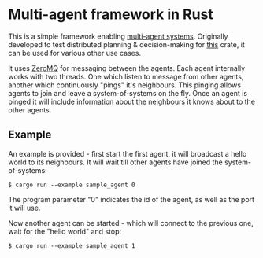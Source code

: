 
# Multi-agent framework in Rust

This is a simple framework enabling [multi-agent systems](https://en.wikipedia.org/wiki/Multi-agent_system). Originally
developed to test distributed planning & decision-making for [this](https://github.com/tmetsch/rusty_planner) crate, it
can be used for various other use cases.

It uses [ZeroMQ](https://zeromq.org/) for messaging between the agents. Each agent internally works with two threads. 
One which listen to message from other agents, another which continuously "pings" it's neighbours. This pinging allows 
agents to join and leave a system-of-systems on the fly. Once an agent is pinged it will include information about the 
neighbours it knows about to the other agents.

## Example 

An example is provided - first start the first agent, it will broadcast a hello world to its neighbours. It will wait 
till other agents have joined the system-of-systems:

    $ cargo run --example sample_agent 0

The program parameter "0" indicates the id of the agent, as well as the port it will use.

Now another agent can be started - which will connect to the previous one, wait for the "hello world" and stop:

    $ cargo run --example sample_agent 1
